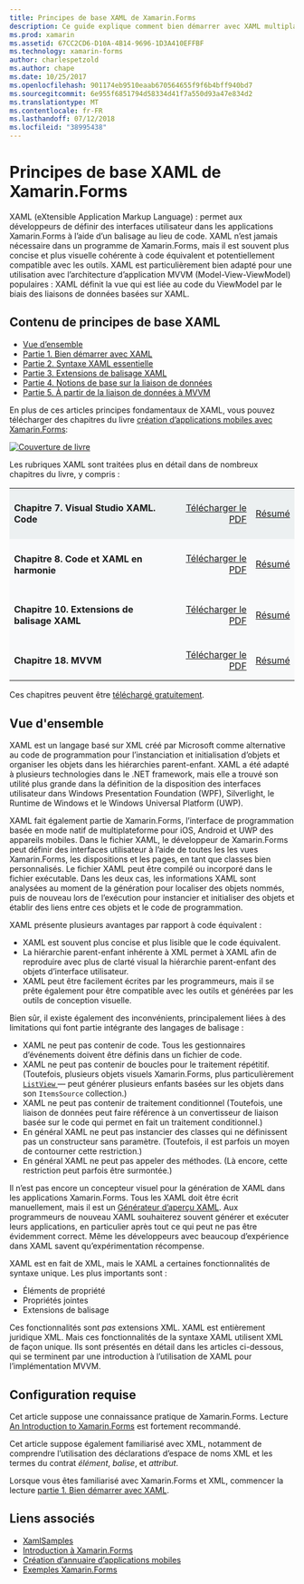 ```yaml
---
title: Principes de base XAML de Xamarin.Forms
description: Ce guide explique comment bien démarrer avec XAML multiplateforme pour les appareils mobiles. XAML permet aux développeurs de définir des interfaces utilisateur dans les applications Xamarin.Forms à l’aide du balisage au lieu de code.
ms.prod: xamarin
ms.assetid: 67CC2CD6-D10A-4B14-9696-1D3A410EFFBF
ms.technology: xamarin-forms
author: charlespetzold
ms.author: chape
ms.date: 10/25/2017
ms.openlocfilehash: 901174eb9510eaab670564655f9f6b4bff940bd7
ms.sourcegitcommit: 6e955f6851794d58334d41f7a550d93a47e834d2
ms.translationtype: MT
ms.contentlocale: fr-FR
ms.lasthandoff: 07/12/2018
ms.locfileid: "38995438"
---
```

# <a name="xamarinforms-xaml-basics"></a>Principes de base XAML de Xamarin.Forms

XAML (eXtensible Application Markup Language) : permet aux développeurs de définir des interfaces utilisateur dans les applications Xamarin.Forms à l’aide d’un balisage au lieu de code. XAML n’est jamais nécessaire dans un programme de Xamarin.Forms, mais il est souvent plus concise et plus visuelle cohérente à code équivalent et potentiellement compatible avec les outils. XAML est particulièrement bien adapté pour une utilisation avec l’architecture d’application MVVM (Model-View-ViewModel) populaires : XAML définit la vue qui est liée au code du ViewModel par le biais des liaisons de données basées sur XAML.

## <a name="xaml-basics-contents"></a>Contenu de principes de base XAML

* [Vue d’ensemble](#Overview)
* [Partie 1. Bien démarrer avec XAML](~/xamarin-forms/xaml/xaml-basics/get-started-with-xaml.md)
* [Partie 2. Syntaxe XAML essentielle](~/xamarin-forms/xaml/xaml-basics/essential-xaml-syntax.md)
* [Partie 3. Extensions de balisage XAML](~/xamarin-forms/xaml/xaml-basics/xaml-markup-extensions.md)
* [Partie 4. Notions de base sur la liaison de données](~/xamarin-forms/xaml/xaml-basics/data-binding-basics.md)
* [Partie 5. À partir de la liaison de données à MVVM](~/xamarin-forms/xaml/xaml-basics/data-bindings-to-mvvm.md)

En plus de ces articles principes fondamentaux de XAML, vous pouvez télécharger des chapitres du livre [création d’applications mobiles avec Xamarin.Forms](~/xamarin-forms/creating-mobile-apps-xamarin-forms/index.md):

[![](images/cover-sml.png "Couverture de livre")](~/xamarin-forms/creating-mobile-apps-xamarin-forms/index.md)

Les rubriques XAML sont traitées plus en détail dans de nombreux chapitres du livre, y compris :

<table style="border:0px; box-shadow:0 0px 0px" cellpadding="0" cellspacing="2" border="0" width="85%">
<tr style="background:#ecf0f1">
  <td style="border:0px;">
    <h4>Chapitre 7. Visual Studio XAML. Code</h4>
  </td>
  <td style="border:0px;" align="right"><a href="https://download.xamarin.com/developer/xamarin-forms-book/XamarinFormsBook-Ch07-Apr2016.pdf">Télécharger le PDF</a> </td>
  <td style="border:0px;" align="right"><a href="~/xamarin-forms/creating-mobile-apps-xamarin-forms/summaries/chapter07.md">Résumé</a></td>
</tr>
<tr style="background:#f8f9fa">
  <td style="border:0px;">
    <h4>Chapitre 8. Code et XAML en harmonie</h4>
  </td>
  <td style="border:0px;" align="right"><a href="https://download.xamarin.com/developer/xamarin-forms-book/XamarinFormsBook-Ch08-Apr2016.pdf">Télécharger le PDF</a> </td>
  <td style="border:0px;" align="right"><a href="~/xamarin-forms/creating-mobile-apps-xamarin-forms/summaries/chapter08.md">Résumé</a></td>
</tr>
<tr style="background:#f8f9fa">
  <td style="border:0px;">
    <h4>Chapitre 10. Extensions de balisage XAML</h4>
  </td>
  <td style="border:0px;" align="right"><a href="https://download.xamarin.com/developer/xamarin-forms-book/XamarinFormsBook-Ch10-Apr2016.pdf">Télécharger le PDF</a> </td>
  <td style="border:0px;" align="right"><a href="~/xamarin-forms/creating-mobile-apps-xamarin-forms/summaries/chapter10.md">Résumé</a></td>
</tr>
<tr style="background:#f8f9fa">
  <td style="border:0px;">
    <h4>Chapitre 18. MVVM</h4>
  </td>
  <td style="border:0px;" align="right"><a href="https://download.xamarin.com/developer/xamarin-forms-book/XamarinFormsBook-Ch18-Apr2016.pdf">Télécharger le PDF</a> </td>
  <td style="border:0px;" align="right"><a href="~/xamarin-forms/creating-mobile-apps-xamarin-forms/summaries/chapter18.md">Résumé</a></td></tr>
</table>

Ces chapitres peuvent être [téléchargé gratuitement](~/xamarin-forms/creating-mobile-apps-xamarin-forms/index.md).

<a name="Overview" />

## <a name="overview"></a>Vue d'ensemble

XAML est un langage basé sur XML créé par Microsoft comme alternative au code de programmation pour l’instanciation et initialisation d’objets et organiser les objets dans les hiérarchies parent-enfant. XAML a été adapté à plusieurs technologies dans le .NET framework, mais elle a trouvé son utilité plus grande dans la définition de la disposition des interfaces utilisateur dans Windows Presentation Foundation (WPF), Silverlight, le Runtime de Windows et le Windows Universal Platform (UWP).

XAML fait également partie de Xamarin.Forms, l’interface de programmation basée en mode natif de multiplateforme pour iOS, Android et UWP des appareils mobiles. Dans le fichier XAML, le développeur de Xamarin.Forms peut définir des interfaces utilisateur à l’aide de toutes les les vues Xamarin.Forms, les dispositions et les pages, en tant que classes bien personnalisés. Le fichier XAML peut être compilé ou incorporé dans le fichier exécutable. Dans les deux cas, les informations XAML sont analysées au moment de la génération pour localiser des objets nommés, puis de nouveau lors de l’exécution pour instancier et initialiser des objets et établir des liens entre ces objets et le code de programmation.

XAML présente plusieurs avantages par rapport à code équivalent :

-  XAML est souvent plus concise et plus lisible que le code équivalent.
-  La hiérarchie parent-enfant inhérente à XML permet à XAML afin de reproduire avec plus de clarté visual la hiérarchie parent-enfant des objets d’interface utilisateur.
-  XAML peut être facilement écrites par les programmeurs, mais il se prête également pour être compatible avec les outils et générées par les outils de conception visuelle.

Bien sûr, il existe également des inconvénients, principalement liées à des limitations qui font partie intégrante des langages de balisage :

-  XAML ne peut pas contenir de code. Tous les gestionnaires d’événements doivent être définis dans un fichier de code.
-  XAML ne peut pas contenir de boucles pour le traitement répétitif. (Toutefois, plusieurs objets visuels Xamarin.Forms, plus particulièrement [ `ListView` ](xref:Xamarin.Forms.ListView) — peut générer plusieurs enfants basées sur les objets dans son `ItemsSource` collection.)
-  XAML ne peut pas contenir de traitement conditionnel (Toutefois, une liaison de données peut faire référence à un convertisseur de liaison basée sur le code qui permet en fait un traitement conditionnel.)
-  En général XAML ne peut pas instancier des classes qui ne définissent pas un constructeur sans paramètre. (Toutefois, il est parfois un moyen de contourner cette restriction.)
-  En général XAML ne peut pas appeler des méthodes. (Là encore, cette restriction peut parfois être surmontée.)

Il n’est pas encore un concepteur visuel pour la génération de XAML dans les applications Xamarin.Forms. Tous les XAML doit être écrit manuellement, mais il est un [Générateur d’aperçu XAML](~/xamarin-forms/xaml/xaml-previewer.md). Aux programmeurs de nouveau XAML souhaiterez souvent générer et exécuter leurs applications, en particulier après tout ce qui peut ne pas être évidemment correct. Même les développeurs avec beaucoup d’expérience dans XAML savent qu’expérimentation récompense.

XAML est en fait de XML, mais le XAML a certaines fonctionnalités de syntaxe unique. Les plus importants sont :

- Éléments de propriété
- Propriétés jointes
- Extensions de balisage

Ces fonctionnalités sont *pas* extensions XML. XAML est entièrement juridique XML. Mais ces fonctionnalités de la syntaxe XAML utilisent XML de façon unique. Ils sont présentés en détail dans les articles ci-dessous, qui se terminent par une introduction à l’utilisation de XAML pour l’implémentation MVVM.

## <a name="requirements"></a>Configuration requise

Cet article suppose une connaissance pratique de Xamarin.Forms. Lecture [An Introduction to Xamarin.Forms](~/xamarin-forms/get-started/introduction-to-xamarin-forms.md) est fortement recommandé.

Cet article suppose également familiarisé avec XML, notamment de comprendre l’utilisation des déclarations d’espace de noms XML et les termes du contrat *élément*, *balise*, et *attribut*.

Lorsque vous êtes familiarisé avec Xamarin.Forms et XML, commencer la lecture [partie 1. Bien démarrer avec XAML](~/xamarin-forms/xaml/xaml-basics/get-started-with-xaml.md).



## <a name="related-links"></a>Liens associés

- [XamlSamples](https://developer.xamarin.com/samples/xamarin-forms/XamlSamples/)
- [Introduction à Xamarin.Forms](~/xamarin-forms/get-started/introduction-to-xamarin-forms.md)
- [Création d’annuaire d’applications mobiles](~/xamarin-forms/creating-mobile-apps-xamarin-forms/index.md)
- [Exemples Xamarin.Forms](https://developer.xamarin.com/samples/xamarin-forms/all/)
